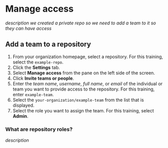 # Manage access

_description_
_we created a private repo so we need to add a team to it so they can have access_

## Add a team to a repository

1. From your organization homepage, select a repository. For this training, select the `example-repo`.
1. Click the **Settings** tab.
1. Select **Manage access** from the pane on the left side of the screen.
1. Click **Invite teams or people**.
1. Enter the _team name_, _username_, _full name_, or _email_ of the individual or team you want to provide access to the repository. For this training, enter `example-team`.
1. Select the `your-organization/example-team` from the list that is displayed.
1. Select the role you want to assign the team. For this training, select **Admin**.

### What are repository roles?

_description_
